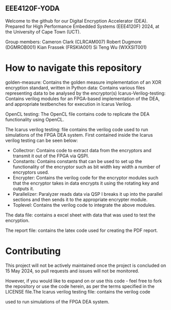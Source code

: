 ## EEE4120F-YODA

Welcome to the github for our Digital Encryption Accelerator (DEA).
Prepared for High Performance Embedded Systems (EEE4120F) 2024, at the University of Cape Town (UCT).

Group members:
Cameron Clark (CLRCAM007)
Robert Dugmore (DGMROB001)
Kian Frassek (FRSKIA001)
Si Teng Wu (WXXSIT001)

# How to navigate this repository

golden-measure: Contains the golden measure implementation of an XOR encryption standard, written in Python
data: Contains various files representing data to be analysed by the encryptor(s)
Icarus-Verilog-testing: Contains verilog modules for an FPGA-based implementation of the DEA, and appropriate testbenches for execution in Icarus Verilog.

OpenCL testing: The OpenCL file contains code to replicate the DEA functionality
using OpenCL.

The Icarus verilog testing: file contains the verilog code used to run simulations of the FPGA DEA system.  First contained inside the Icarus verilog testing can be seen below:

* Collectror: Contains code to extract data from the encryptors and transmit
  it out of the FPGA via QSPI.
* Constants: Contains constants that can be used to set up the
  functionality of the encryptor such as bit width key width a number of
  encryptors used.
* Encrypter: Contains the verilog code for the encryptor modules such
  that the encryptor takes in data encrypts it using the rotating key and outputs
  it.
* Parallelizer: Paralyzer reads data via QSP I breaks it up into the
  parallel sections and then sends it to the appropriate encrypter module.
* Toplevel: Contains the verilog code to integrate the above modules.


The data file: contains a excel sheet with data that was used
to test the encryption.

The report file: contains the latex code used for creating the PDF report.


# Contributing

This project will not be actively maintained once the project is concluded on 15 May 2024, so pull requests and issues will not be monitored.

However, if you would like to expand on or use this code - feel free to fork the repository or use the code herein, as per the terms specified in the LICENSE file.The Icarus verilog testing file: contains the verilog code

used to run simulations of the FPGA DEA system.
